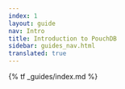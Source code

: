 ```yaml
---
index: 1
layout: guide
nav: Intro
title: Introduction to PouchDB
sidebar: guides_nav.html
translated: true
---
```


{% tf _guides/index.md %}
